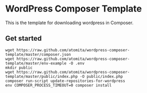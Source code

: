 WordPress Composer Template
====================

This is the template for downloading wordpress in Composer.

## Get started

```shell
wget https://raw.github.com/atomita/wordpress-composer-template/master/composer.json
wget https://raw.github.com/atomita/wordpress-composer-template/master/env-example -O .env
mkdir public
wget https://raw.github.com/atomita/wordpress-composer-template/master/public/index.php -O public/index.php
composer run-script update-repositories-for-wordpress
env COMPOSER_PROCESS_TIMEOUT=0 composer install
```
